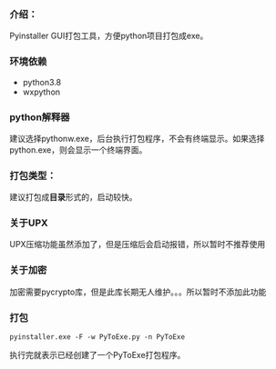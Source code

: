### 介绍：
Pyinstaller GUI打包工具，方便python项目打包成exe。

### 环境依赖
* python3.8
* wxpython

### python解释器
建议选择pythonw.exe，后台执行打包程序，不会有终端显示。如果选择python.exe，则会显示一个终端界面。
### 打包类型：
建议打包成**目录**形式的，启动较快。

### 关于UPX
UPX压缩功能虽然添加了，但是压缩后会启动报错，所以暂时不推荐使用
### 关于加密
加密需要pycrypto库，但是此库长期无人维护。。。所以暂时不添加此功能

### 打包
```
pyinstaller.exe -F -w PyToExe.py -n PyToExe
```
执行完就表示已经创建了一个PyToExe打包程序。
